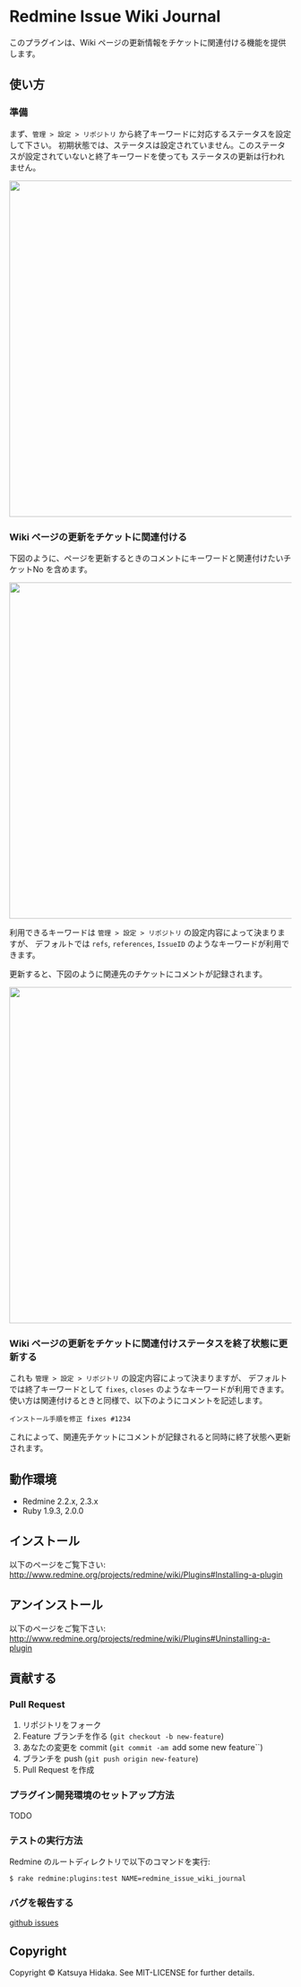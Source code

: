 # Redmine Issue Wiki Journal

このプラグインは、Wiki ページの更新情報をチケットに関連付ける機能を提供します。

## 使い方

### 準備

まず、`管理 > 設定 > リポジトリ` から終了キーワードに対応するステータスを設定して下さい。
初期状態では、ステータスは設定されていません。このステータスが設定されていないと終了キーワードを使っても
ステータスの更新は行われません。

[<img src="http://hidakatsuya.github.io/redmine_issue_wiki_journal/images/setup.png" width="600">](http://hidakatsuya.github.io/redmine_issue_wiki_journal/images/setup.png)

### Wiki ページの更新をチケットに関連付ける

下図のように、ページを更新するときのコメントにキーワードと関連付けたいチケットNo を含めます。

[<img src="http://hidakatsuya.github.io/redmine_issue_wiki_journal/images/feature-1.png" width="600">](http://hidakatsuya.github.io/redmine_issue_wiki_journal/images/feature-1.png)

利用できるキーワードは `管理 > 設定 > リポジトリ` の設定内容によって決まりますが、
デフォルトでは ``refs``, ``references``, ``IssueID`` のようなキーワードが利用できます。

更新すると、下図のように関連先のチケットにコメントが記録されます。

[<img src="http://hidakatsuya.github.io/redmine_issue_wiki_journal/images/feature-2.png" width="600">](http://hidakatsuya.github.io/redmine_issue_wiki_journal/images/feature-2.png)

### Wiki ページの更新をチケットに関連付けステータスを終了状態に更新する

これも `管理 > 設定 > リポジトリ` の設定内容によって決まりますが、
デフォルトでは終了キーワードとして ``fixes``, ``closes`` のようなキーワードが利用できます。
使い方は関連付けるときと同様で、以下のようにコメントを記述します。

    インストール手順を修正 fixes #1234

これによって、関連先チケットにコメントが記録されると同時に終了状態へ更新されます。

## 動作環境

  * Redmine 2.2.x, 2.3.x
  * Ruby 1.9.3, 2.0.0

## インストール

以下のページをご覧下さい:  
http://www.redmine.org/projects/redmine/wiki/Plugins#Installing-a-plugin

## アンインストール

以下のページをご覧下さい:  
http://www.redmine.org/projects/redmine/wiki/Plugins#Uninstalling-a-plugin

## 貢献する

### Pull Request

  1. リポジトリをフォーク
  2. Feature ブランチを作る (``git checkout -b new-feature``)
  3. あなたの変更を commit (``git commit -am ``add some new feature``)
  4. ブランチを push (``git push origin new-feature``)
  5. Pull Request を作成

### プラグイン開発環境のセットアップ方法

TODO

### テストの実行方法

Redmine のルートディレクトリで以下のコマンドを実行:

    $ rake redmine:plugins:test NAME=redmine_issue_wiki_journal

### バグを報告する

[github issues](https://github.com/hidakatsuya/redmine_issue_wiki_journal/issues/new)

## Copyright

Copyright &copy; Katsuya Hidaka. See MIT-LICENSE for further details.

